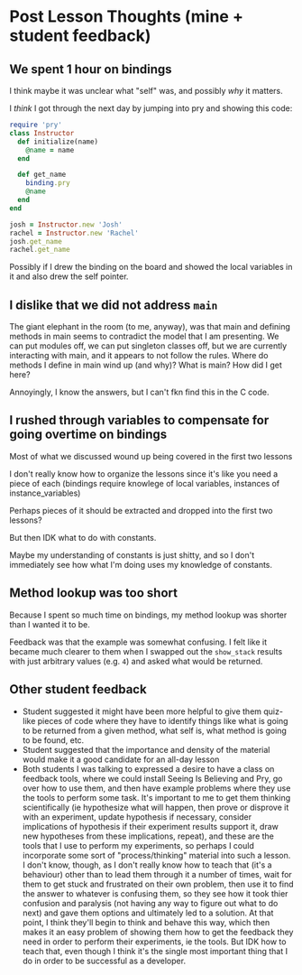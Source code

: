 # Post Lesson Thoughts (mine + student feedback)

## We spent 1 hour on bindings
I think maybe it was unclear what "self" was, and possibly *why* it matters.

I *think* I got through the next day by jumping into pry and showing this code:

```ruby
require 'pry'
class Instructor
  def initialize(name)
    @name = name
  end

  def get_name
    binding.pry
    @name
  end
end

josh = Instructor.new 'Josh'
rachel = Instructor.new 'Rachel'
josh.get_name
rachel.get_name
```

Possibly if I drew the binding on the board and showed the local variables in it
and also drew the self pointer.


## I dislike that we did not address `main`

The giant elephant in the room (to me, anyway), was that main and defining methods in main
seems to contradict the model that I am presenting. We can put modules off, we can put
singleton classes off, but we are currently interacting with main, and it appears to
not follow the rules. Where do methods I define in main wind up (and why)?
What is main? How did I get here?

Annoyingly, I know the answers, but I can't fkn find this in the C code.


## I rushed through variables to compensate for going overtime on bindings
Most of what we discussed wound up being covered in the first two lessons

I don't really know how to organize the lessons since it's like you need a piece
of each (bindings require knowlege of local variables, instances of instance_variables)

Perhaps pieces of it should be extracted and dropped into the first two lessons?

But then IDK what to do with constants.

Maybe my understanding of constants is just shitty, and so I don't immediately see
how what I'm doing uses my knowledge of constants.


## Method lookup was too short

Because I spent so much time on bindings, my method lookup was shorter than I wanted it to be.

Feedback was that the example was somewhat confusing. I felt like it became much
clearer to them when I swapped out the `show_stack` results with just arbitrary
values (e.g. `4`) and asked what would be returned.


## Other student feedback

* Student suggested it might have been more helpful to give them quiz-like pieces of code
where they have to identify things like what is going to be returned from a given method,
what self is, what method is going to be found, etc.
* Student suggested that the importance and density of the material would make it a good
candidate for an all-day lesson
* Both students I was talking to expressed a desire to have a class on feedback tools,
where we could install Seeing Is Believing and Pry, go over how to use them, and then
have example problems where they use the tools to perform some task. It's important to
me to get them thinking scientifically (ie hypothesize what will happen, then prove or
disprove it with an experiment, update hypothesis if necessary,
consider implications of hypothesis if their experiment results support it, draw new
hypotheses from these implications, repeat), and these are the tools that I use
to perform my experiments, so perhaps I could incorporate some sort of "process/thinking"
material into such a lesson. I don't know, though, as I don't really know how to teach
that (it's a behaviour) other than to lead them through it a number of times,
wait for them to get stuck and frustrated on their own problem, then use it to
find the answer to whatever is confusing them, so they see how it took thier confusion
and paralysis (not having any way to figure out what to do next) and gave them options
and ultimately led to a solution. At that point, I think they'll begin to think and
behave this way, which then makes it an easy problem of showing them how to get the
feedback they need in order to perform their experiments, ie the tools.
But IDK how to teach that, even though I think it's the single most important thing
that I do in order to be successful as a developer.
